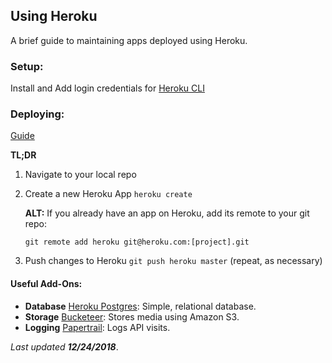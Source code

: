 ## Using Heroku
A brief guide to maintaining apps deployed using Heroku.

### Setup:
Install and Add login credentials for [Heroku CLI](https://devcenter.heroku.com/articles/heroku-cli)

### Deploying:
[Guide](https://devcenter.heroku.com/articles/git#creating-a-heroku-remote)

**TL;DR**
1. Navigate to your local repo
2. Create a new Heroku App `heroku create`
   
   **ALT:** If you already have an app on Heroku, add its remote to your git repo:
   
   `git remote add heroku git@heroku.com:[project].git`
3. Push changes to Heroku `git push heroku master` (repeat, as necessary)

#### Useful Add-Ons:
- **Database** [Heroku Postgres](https://elements.heroku.com/addons/heroku-postgresql): Simple, relational database.
- **Storage** [Bucketeer](https://elements.heroku.com/addons/bucketeer): Stores media using Amazon S3.
- **Logging** [Papertrail](https://elements.heroku.com/addons/papertrail): Logs API visits.

_Last updated **12/24/2018**_.
